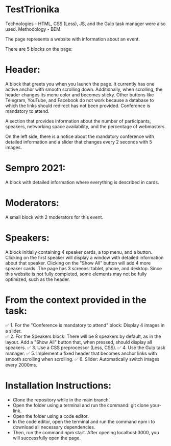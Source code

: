 # TestTrionika

Technologies - HTML, CSS (Less), JS, and the Gulp task manager were also used.
Methodology - BEM.

The page represents a website with information about an event.

There are 5 blocks on the page:

# Header:

A block that greets you when you launch the page.
It currently has one active anchor with smooth scrolling down.
Additionally, when scrolling, the header changes its menu color and becomes sticky.
Other buttons like Telegram, YouTube, and Facebook do not work because a database to which the links should redirect has not been provided.
Conference is mandatory to attend.

A section that provides information about the number of participants, speakers, networking space availability, and the percentage of webmasters.

On the left side, there is a notice about the mandatory conference with detailed information and a slider that changes every 2 seconds with 5 images.

# Sempro 2021:

A block with detailed information where everything is described in cards.


# Moderators:

A small block with 2 moderators for this event.


# Speakers:

A block initially containing 4 speaker cards, a top menu, and a button.
Clicking on the first speaker will display a window with detailed information about that speaker.
Clicking on the "Show All" button will add 4 more speaker cards.
The page has 3 screens: tablet, phone, and desktop. Since this website is not fully completed, some elements may not be fully optimized, such as the header.

# From the context provided in the task:

✅ 1. For the "Conference is mandatory to attend" block: Display 4 images in a slider.  
✅ 2. For the Speakers block: There will be 8 speakers by default, as in the layout. Add a "Show All" button that, when pressed, should display all speakers.
✅ 3. Use a CSS preprocessor (Less, CSS).
✅ 4. Use the Gulp task manager.
✅ 5. Implement a fixed header that becomes anchor links with smooth scrolling when scrolling.
✅ 6. Slider: Automatically switch images every 2000ms.


# Installation Instructions:

- Clone the repository while in the main branch.
- Open the folder using a terminal and run the command: git clone your-link.
- Open the folder using a code editor.
- In the code editor, open the terminal and run the command npm i to download all necessary dependencies.
- Then, run the command npm start. After opening localhost:3000, you will successfully open the page.
